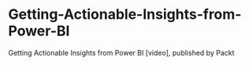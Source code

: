 # Getting-Actionable-Insights-from-Power-BI
Getting Actionable Insights from Power BI [video], published by Packt
